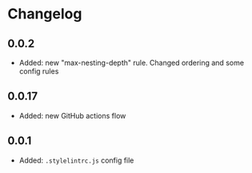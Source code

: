 # Changelog

## 0.0.2

- Added: new "max-nesting-depth" rule. Changed ordering and some config rules

## 0.0.17

- Added: new GitHub actions flow

## 0.0.1

- Added: `.stylelintrc.js` config file
